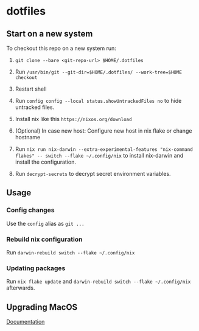# dotfiles

## Start on a new system
To checkout this repo on a new system run:
1. `git clone --bare <git-repo-url> $HOME/.dotfiles`

2. Run `/usr/bin/git --git-dir=$HOME/.dotfiles/ --work-tree=$HOME checkout`

3. Restart shell

4. Run `config config --local status.showUntrackedFiles no` to hide untracked files.

5. Install nix like this `https://nixos.org/download`

6. (Optional) In case new host: Configure new host in nix flake or change hostname

7. Run `nix run nix-darwin --extra-experimental-features "nix-command flakes" -- switch --flake ~/.config/nix` to install nix-darwin and install the configuration.

8. Run `decrypt-secrets` to decrypt secret environment variables.


## Usage

### Config changes

Use the `config` alias as `git ...`

### Rebuild nix configuration

Run `darwin-rebuild switch --flake ~/.config/nix`

### Updating packages

Run `nix flake update` and `darwin-rebuild switch --flake ~/.config/nix` afterwards.

## Upgrading MacOS

[Documentation](https://github.com/LnL7/nix-darwin/wiki/Upgrading-macOS)

